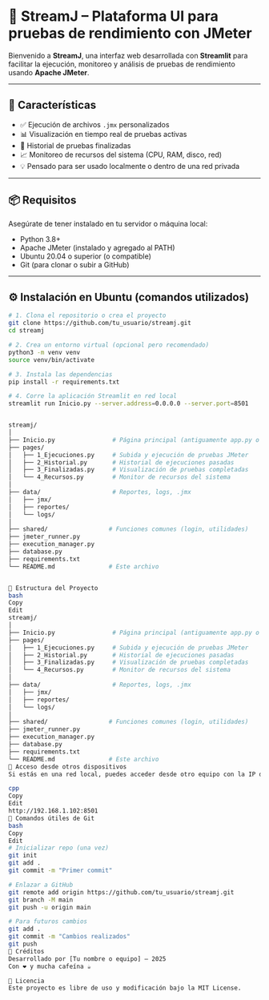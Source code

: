 # 🚀 StreamJ – Plataforma UI para pruebas de rendimiento con JMeter

Bienvenido a **StreamJ**, una interfaz web desarrollada con **Streamlit** para facilitar la ejecución, monitoreo y análisis de pruebas de rendimiento usando **Apache JMeter**.

---

## 🧰 Características

- ✅ Ejecución de archivos `.jmx` personalizados
- 📊 Visualización en tiempo real de pruebas activas
- 📁 Historial de pruebas finalizadas
- 📈 Monitoreo de recursos del sistema (CPU, RAM, disco, red)
- 💡 Pensado para ser usado localmente o dentro de una red privada

---

## 📦 Requisitos

Asegúrate de tener instalado en tu servidor o máquina local:

- Python 3.8+
- Apache JMeter (instalado y agregado al PATH)
- Ubuntu 20.04 o superior (o compatible)
- Git (para clonar o subir a GitHub)

---

## ⚙️ Instalación en Ubuntu (comandos utilizados)

```bash
# 1. Clona el repositorio o crea el proyecto
git clone https://github.com/tu_usuario/streamj.git
cd streamj

# 2. Crea un entorno virtual (opcional pero recomendado)
python3 -m venv venv
source venv/bin/activate

# 3. Instala las dependencias
pip install -r requirements.txt

# 4. Corre la aplicación Streamlit en red local
streamlit run Inicio.py --server.address=0.0.0.0 --server.port=8501


streamj/
│
├── Inicio.py                # Página principal (antiguamente app.py o main.py)
├── pages/
│   ├── 1_Ejecuciones.py     # Subida y ejecución de pruebas JMeter
│   ├── 2_Historial.py       # Historial de ejecuciones pasadas
│   ├── 3_Finalizadas.py     # Visualización de pruebas completadas
│   └── 4_Recursos.py        # Monitor de recursos del sistema
│
├── data/                    # Reportes, logs, .jmx
│   ├── jmx/
│   ├── reportes/
│   └── logs/
│
├── shared/                 # Funciones comunes (login, utilidades)
├── jmeter_runner.py
├── execution_manager.py
├── database.py
├── requirements.txt
└── README.md               # Este archivo


📁 Estructura del Proyecto
bash
Copy
Edit
streamj/
│
├── Inicio.py                # Página principal (antiguamente app.py o main.py)
├── pages/
│   ├── 1_Ejecuciones.py     # Subida y ejecución de pruebas JMeter
│   ├── 2_Historial.py       # Historial de ejecuciones pasadas
│   ├── 3_Finalizadas.py     # Visualización de pruebas completadas
│   └── 4_Recursos.py        # Monitor de recursos del sistema
│
├── data/                    # Reportes, logs, .jmx
│   ├── jmx/
│   ├── reportes/
│   └── logs/
│
├── shared/                 # Funciones comunes (login, utilidades)
├── jmeter_runner.py
├── execution_manager.py
├── database.py
├── requirements.txt
└── README.md               # Este archivo
📡 Acceso desde otros dispositivos
Si estás en una red local, puedes acceder desde otro equipo con la IP del servidor:

cpp
Copy
Edit
http://192.168.1.102:8501
📝 Comandos útiles de Git
bash
Copy
Edit
# Inicializar repo (una vez)
git init
git add .
git commit -m "Primer commit"

# Enlazar a GitHub
git remote add origin https://github.com/tu_usuario/streamj.git
git branch -M main
git push -u origin main

# Para futuros cambios
git add .
git commit -m "Cambios realizados"
git push
🙌 Créditos
Desarrollado por [Tu nombre o equipo] – 2025
Con ❤️ y mucha cafeína ☕

📃 Licencia
Este proyecto es libre de uso y modificación bajo la MIT License.
